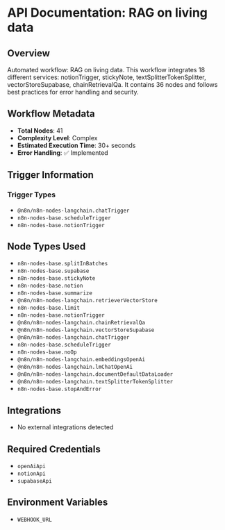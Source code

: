 # API Documentation: RAG on living data

## Overview
Automated workflow: RAG on living data. This workflow integrates 18 different services: notionTrigger, stickyNote, textSplitterTokenSplitter, vectorStoreSupabase, chainRetrievalQa. It contains 36 nodes and follows best practices for error handling and security.

## Workflow Metadata
- **Total Nodes**: 41
- **Complexity Level**: Complex
- **Estimated Execution Time**: 30+ seconds
- **Error Handling**: ✅ Implemented

## Trigger Information
### Trigger Types
- `@n8n/n8n-nodes-langchain.chatTrigger`
- `n8n-nodes-base.scheduleTrigger`
- `n8n-nodes-base.notionTrigger`

## Node Types Used
- `n8n-nodes-base.splitInBatches`
- `n8n-nodes-base.supabase`
- `n8n-nodes-base.stickyNote`
- `n8n-nodes-base.notion`
- `n8n-nodes-base.summarize`
- `@n8n/n8n-nodes-langchain.retrieverVectorStore`
- `n8n-nodes-base.limit`
- `n8n-nodes-base.notionTrigger`
- `@n8n/n8n-nodes-langchain.chainRetrievalQa`
- `@n8n/n8n-nodes-langchain.vectorStoreSupabase`
- `@n8n/n8n-nodes-langchain.chatTrigger`
- `n8n-nodes-base.scheduleTrigger`
- `n8n-nodes-base.noOp`
- `@n8n/n8n-nodes-langchain.embeddingsOpenAi`
- `@n8n/n8n-nodes-langchain.lmChatOpenAi`
- `@n8n/n8n-nodes-langchain.documentDefaultDataLoader`
- `@n8n/n8n-nodes-langchain.textSplitterTokenSplitter`
- `n8n-nodes-base.stopAndError`

## Integrations
- No external integrations detected

## Required Credentials
- `openAiApi`
- `notionApi`
- `supabaseApi`

## Environment Variables
- `WEBHOOK_URL`
